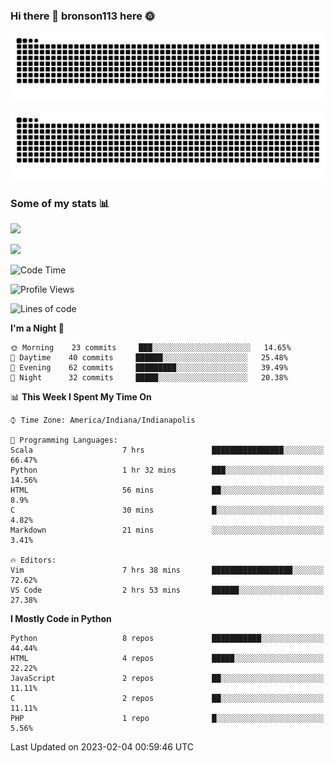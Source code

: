 ### Hi there 👋 bronson113 here 🌞
<div align="center">

![GitHub Snake Light](https://raw.githubusercontent.com/bronson113/bronson113/snake/github-snake.svg#gh-light-mode-only)

![GitHub Snake dark](https://raw.githubusercontent.com/bronson113/bronson113/snake/github-snake-dark.svg#gh-dark-mode-only)

</div>

### Some of my stats 📊
![](https://github-readme-stats-sigma-five.vercel.app/api?username=bronson113&theme=transparent&show_icons=true)

![](https://github-readme-stats-sigma-five.vercel.app/api/top-langs/?username=bronson113&theme=transparent&layout=compact&card_width=445)



<!--START_SECTION:waka-->
![Code Time](http://img.shields.io/badge/Code%20Time-31%20hrs%2016%20mins-blue)

![Profile Views](http://img.shields.io/badge/Profile%20Views-0-blue)

![Lines of code](https://img.shields.io/badge/From%20Hello%20World%20I%27ve%20Written-119%20Thousand%20lines%20of%20code-blue)

**I'm a Night 🦉** 

```text
🌞 Morning    23 commits     ███░░░░░░░░░░░░░░░░░░░░░░   14.65% 
🌆 Daytime    40 commits     ██████░░░░░░░░░░░░░░░░░░░   25.48% 
🌃 Evening    62 commits     █████████░░░░░░░░░░░░░░░░   39.49% 
🌙 Night      32 commits     █████░░░░░░░░░░░░░░░░░░░░   20.38%

```


📊 **This Week I Spent My Time On** 

```text
⌚︎ Time Zone: America/Indiana/Indianapolis

💬 Programming Languages: 
Scala                    7 hrs               ████████████████░░░░░░░░░   66.47% 
Python                   1 hr 32 mins        ███░░░░░░░░░░░░░░░░░░░░░░   14.56% 
HTML                     56 mins             ██░░░░░░░░░░░░░░░░░░░░░░░   8.9% 
C                        30 mins             █░░░░░░░░░░░░░░░░░░░░░░░░   4.82% 
Markdown                 21 mins             ░░░░░░░░░░░░░░░░░░░░░░░░░   3.41%

🔥 Editors: 
Vim                      7 hrs 38 mins       ██████████████████░░░░░░░   72.62% 
VS Code                  2 hrs 53 mins       ██████░░░░░░░░░░░░░░░░░░░   27.38%

```

**I Mostly Code in Python** 

```text
Python                   8 repos             ███████████░░░░░░░░░░░░░░   44.44% 
HTML                     4 repos             █████░░░░░░░░░░░░░░░░░░░░   22.22% 
JavaScript               2 repos             ██░░░░░░░░░░░░░░░░░░░░░░░   11.11% 
C                        2 repos             ██░░░░░░░░░░░░░░░░░░░░░░░   11.11% 
PHP                      1 repo              █░░░░░░░░░░░░░░░░░░░░░░░░   5.56%

```



 Last Updated on 2023-02-04 00:59:46 UTC
<!--END_SECTION:waka-->
